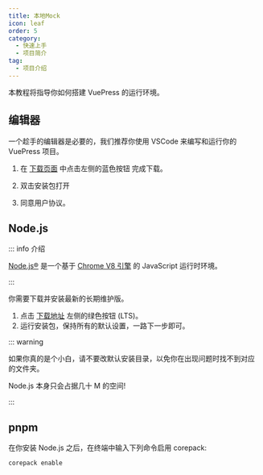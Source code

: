 ```yaml
---
title: 本地Mock
icon: leaf
order: 5
category:
  - 快速上手
  - 项目简介
tag:
  - 项目介绍
---
```


本教程将指导你如何搭建 VuePress 的运行环境。

<!-- more -->

## 编辑器

一个趁手的编辑器是必要的，我们推荐你使用 VSCode 来编写和运行你的
VuePress 项目。

1. 在 [下载页面](https://code.visualstudio.com/) 中点击左侧的蓝色按钮
   完成下载。

1. 双击安装包打开

1. 同意用户协议。

## Node.js

::: info 介绍

[Node.js®](https://nodejs.org/zh-cn/) 是一个基于
[Chrome V8 引擎](https://v8.dev/) 的 JavaScript 运行时环境。

:::

你需要下载并安装最新的长期维护版。

1. 点击 [下载地址](https://nodejs.org/en) 左侧的绿色按钮 (LTS)。
1. 运行安装包，保持所有的默认设置，一路下一步即可。

::: warning

如果你真的是个小白，请不要改默认安装目录，以免你在出现问题时找不到对应
的文件夹。

Node.js 本身只会占据几十 M 的空间!

:::

## pnpm

在你安装 Node.js 之后，在终端中输入下列命令启用 corepack:

```bash
corepack enable
```